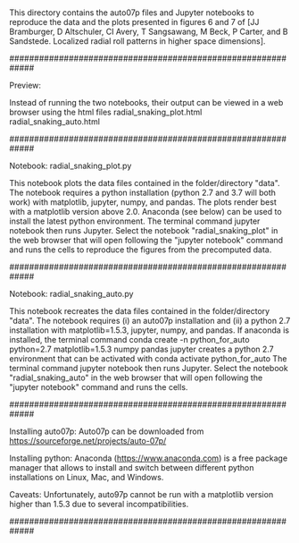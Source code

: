
# 

This directory contains the auto07p files and Jupyter notebooks to reproduce the data and the plots presented in figures 6 and 7 of [JJ Bramburger, D Altschuler, CI Avery, T Sangsawang, M Beck, P Carter, and B Sandstede. Localized radial roll patterns in higher space dimensions].

#############################################################

Preview:

Instead of running the two notebooks, their output can be viewed in a web browser using the html files
     radial_snaking_plot.html
     radial_snaking_auto.html

#############################################################

Notebook: radial_snaking_plot.py

This notebook plots the data files contained in the folder/directory "data". The notebook  requires a python installation (python 2.7 and 3.7 will both work) with matplotlib, jupyter, numpy, and pandas. The plots render best with a matplotlib version above 2.0. Anaconda (see below) can be used to install the latest python environment. The terminal command
     jupyter notebook
then runs Jupyter. Select the notebook "radial_snaking_plot" in the web browser that will open following the "jupyter notebook" command and runs the cells to reproduce the figures from the precomputed data.

#############################################################

Notebook: radial_snaking_auto.py

This notebook recreates the data files contained in the folder/directory "data". The notebook requires (i) an auto07p installation and (ii) a python 2.7 installation with matplotlib=1.5.3, jupyter, numpy, and pandas. If anaconda is installed, the terminal command
     conda create -n python_for_auto python=2.7 matplotlib=1.5.3 numpy pandas jupyter
creates a python 2.7 environment that can be activated with
     conda activate python_for_auto
The terminal command
     jupyter notebook
then runs Jupyter. Select the notebook "radial_snaking_auto" in the web browser that will open following the "jupyter notebook" command and runs the cells.

#############################################################

Installing auto07p: Auto07p can be downloaded from https://sourceforge.net/projects/auto-07p/

Installing python: Anaconda (https://www.anaconda.com) is a free package manager that allows to install and switch between different python installations on Linux, Mac, and Windows.

Caveats: Unfortunately, auto97p cannot be run with a matplotlib version higher than 1.5.3 due to several incompatibilities.

#############################################################
